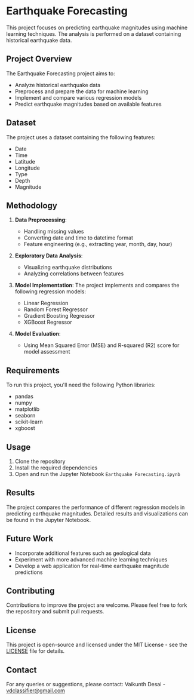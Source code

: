 # Earthquake Forecasting

This project focuses on predicting earthquake magnitudes using machine learning techniques. The analysis is performed on a dataset containing historical earthquake data.

## Project Overview

The Earthquake Forecasting project aims to:
- Analyze historical earthquake data
- Preprocess and prepare the data for machine learning
- Implement and compare various regression models
- Predict earthquake magnitudes based on available features

## Dataset

The project uses a dataset containing the following features:
- Date
- Time
- Latitude
- Longitude
- Type
- Depth
- Magnitude

## Methodology

1. **Data Preprocessing**:
   - Handling missing values
   - Converting date and time to datetime format
   - Feature engineering (e.g., extracting year, month, day, hour)

2. **Exploratory Data Analysis**:
   - Visualizing earthquake distributions
   - Analyzing correlations between features

3. **Model Implementation**:
   The project implements and compares the following regression models:
   - Linear Regression
   - Random Forest Regressor
   - Gradient Boosting Regressor
   - XGBoost Regressor

4. **Model Evaluation**:
   - Using Mean Squared Error (MSE) and R-squared (R2) score for model assessment

## Requirements

To run this project, you'll need the following Python libraries:
- pandas
- numpy
- matplotlib
- seaborn
- scikit-learn
- xgboost

## Usage

1. Clone the repository
2. Install the required dependencies
3. Open and run the Jupyter Notebook `Earthquake Forecasting.ipynb`

## Results

The project compares the performance of different regression models in predicting earthquake magnitudes. Detailed results and visualizations can be found in the Jupyter Notebook.

## Future Work

- Incorporate additional features such as geological data
- Experiment with more advanced machine learning techniques
- Develop a web application for real-time earthquake magnitude predictions

## Contributing

Contributions to improve the project are welcome. Please feel free to fork the repository and submit pull requests.

## License

This project is open-source and licensed under the MIT License - see the [LICENSE](LICENSE.txt) file for details.

## Contact

For any queries or suggestions, please contact:
Vaikunth Desai - vdclassifier@gmail.com
